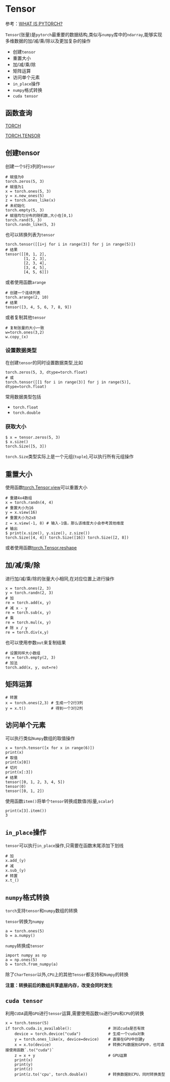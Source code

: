 
# Tensor

参考：[WHAT IS PYTORCH?](https://pytorch.org/tutorials/beginner/blitz/tensor_tutorial.html#sphx-glr-beginner-blitz-tensor-tutorial-py)

`Tensor`(张量)是`pytorch`最重要的数据结构,类似与`numpy`库中的`ndarray`,能够实现多维数据的加/减/乘/除以及更加复杂的操作

* 创建`tensor`
* 重置大小
* 加/减/乘/除
* 矩阵运算
* 访问单个元素
* `in_place`操作
* `numpy`格式转换
* `cuda tensor`

## 函数查询

[TORCH](https://pytorch.org/docs/stable/torch.html)

[TORCH.TENSOR](https://pytorch.org/docs/stable/tensors.html#torch-tensor)

## 创建tensor

创建一个`5`行`3`列的`tensor`

    # 赋值为0
    torch.zeros(5, 3)
    # 赋值为1
    x = torch.ones(5, 3)
    y = x.new_ones(5)
    z = torch.ones_like(x)
    # 未初始化
    torch.empty(5, 3)
    # 赋值均匀分布的随机数,大小在[0,1)
    torch.rand(5, 3)
    torch.randn_like(5, 3)

也可以转换列表为`tensor`

    torch.tensor([[i+j for i in range(3)] for j in range(5)])
    # 结果
    tensor([[0, 1, 2],
            [1, 2, 3],
            [2, 3, 4],
            [3, 4, 5],
            [4, 5, 6]])

或者使用函数`arange`

    # 创建一个连续列表
    torch.arange(2, 10)
    # 结果
    tensor([3, 4, 5, 6, 7, 8, 9])

或者复制其他`tensor`

    # 复制张量的大小一致
    w=torch.ones(3,2)
    w.copy_(x)

### 设置数据类型

在创建`tensor`的同时设置数据类型,比如

    torch.zeros(5, 3, dtype=torch.float)
    # 或
    torch.tensor([[1 for i in range(3)] for j in range(5)], dtype=torch.float)

常用数据类型包括

* `torch.float`
* `torch.double`

### 获取大小

    $ x = tensor.zeros(5, 3)
    $ x.size()
    torch.Size([5, 3])

`torch.Size`类型实际上是一个元组(`tuple`),可以执行所有元组操作

## 重置大小

使用函数[torch.Tensor.view](https://pytorch.org/docs/stable/tensors.html#torch.Tensor.view)可以重置大小

    # 重建4x4数组
    x = torch.randn(4, 4)
    # 重置大小为16
    y = x.view(16)
    # 重置大小为2x8
    z = x.view(-1, 8) # 输入-1值，那么该维度大小会参考其他维度
    # 输出
    $ print(x.size(), y.size(), z.size())
    torch.Size([4, 4]) torch.Size([16]) torch.Size([2, 8])

或者使用函数[torch.Tensor.reshape](https://pytorch.org/docs/stable/torch.html#torch.reshape)

## 加/减/乘/除

进行加/减/乘/除的张量大小相同,在对应位置上进行操作

    x = torch.ones(2, 3)
    y = torch.randn(2, 3)
    # 加
    re = torch.add(x, y)
    # 减 x - y
    re = torch.sub(x, y)
    # 乘
    re = torch.mul(x, y)
    # 除 x / y
    re = torch.div(x,y)

也可以使用参数`out`来复制结果

    # 设置同样大小数组
    re = torch.empty(2, 3)
    # 加法
    torch.add(x, y, out=re)

## 矩阵运算

    # 转置
    x = torch.ones(2,3) # 生成一个2行3列
    y = x.t()           # 得到一个3行2列

## 访问单个元素

可以执行类似`Numpy`数组的取值操作

    x = torch.tensor([x for x in range(6)])
    print(x)
    # 取值
    print(x[0])
    # 切片
    print(x[:3])
    # 结果
    tensor([0, 1, 2, 3, 4, 5])
    tensor(0)
    tensor([0, 1, 2])

使用函数`item()`将单个`tensor`转换成数值(标量,`scalar`)

    print(x[3].item())
    3

## `in_place`操作

`tensor`可以执行`in_place`操作,只需要在函数末尾添加下划线

    # 加
    x.add_(y)
    # 减
    x.sub_(y)
    # 转置
    x.t_()

## `numpy`格式转换

`torch`支持`tensor`和`numpy`数组的转换

`tensor`转换为`numpy`

    a = torch.ones(5)
    b = a.numpy()

`numpy`转换成`tensor`

    import numpy as np
    a = np.ones(5)
    b = torch.from_numpy(a)

除了`CharTensor`以外,`CPU`上的其他`Tensor`都支持和`Numpy`的转换

**注意：转换前后的数组共享底层内存，改变会同时发生**

## `cuda tensor`

利用`CUDA`调用`GPU`进行`tensor`运算,需要使用函数`to`进行`GPU`和`CPU`的转换

    x = torch.tensor(5)
    if torch.cuda.is_available():                # 测试cuda是否有效
        device = torch.device("cuda")            # 生成一个cuda对象
        y = torch.ones_like(x, device=device)    # 直接在GPU中创建y
        x = x.to(device)                         # 转换CPU数据到GPU中，也可直接使用函数`.to("cuda")`
        z = x + y                                # GPU运算
        print(x)
        print(y)
        print(z)
        print(z.to('cpu', torch.double))         # 转换数据到CPU，同时转换类型